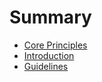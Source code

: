 # Summary

* [Core Principles](core-principles.md)
* [Introduction](README.md)
* [Guidelines](guidelines.md)

